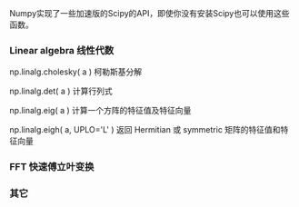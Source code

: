 Numpy实现了一些加速版的Scipy的API，即使你没有安装Scipy也可以使用这些函数。

### Linear algebra 线性代数

np.linalg.cholesky\( a \) 柯勒斯基分解

np.linalg.det\( a \) 计算行列式

np.linalg.eig\( a \)  计算一个方阵的特征值及特征向量

np.linalg.eigh\( a, UPLO='L' \)  返回 Hermitian 或 symmetric 矩阵的特征值和特征向量

### FFT 快速傅立叶变换

### 其它

### 



